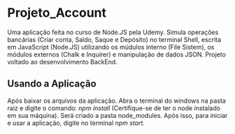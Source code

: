 # Projeto_Account
Uma aplicação feita no curso de Node.JS pela Udemy. Simula operações bancárias (Criar conta, Saldo, Saque e Depósito) no terminal Shell, escrita em JavaScript (Node.JS) utilizando os múdulos interno (File Sistem), os módulos externos (Chalk e Inquirer) e manipulação de dados JSON.
Projeto voltado ao desenvolvimento BackEnd.

## Usando a Aplicação
Após baixar os arquivos da aplicação. Abra o terminal do windows na pasta raiz e digite o comando: *npm install* (Certifique-se de ter o node instalado em sua máquina).
Será criado a pasta node_modules. Após isso, para iniciar e usar a aplicação, digite no terminal *npm start*.
